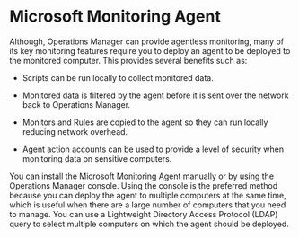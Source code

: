 # Microsoft Monitoring Agent

Although, Operations Manager can provide agentless monitoring, many of its key monitoring features require you to deploy an agent to be deployed to the monitored computer. This provides several benefits such as:

- Scripts can be run locally to collect monitored data.

- Monitored data is filtered by the agent before it is sent over the network back to Operations Manager.

- Monitors and Rules are copied to the agent so they can run locally reducing network overhead.

- Agent action accounts can be used to provide a level of security when monitoring data on sensitive computers.

You can install the Microsoft Monitoring Agent manually or by using the Operations Manager console. Using the console is the preferred method because you can deploy the agent to multiple computers at the same time, which is useful when there are a large number of computers that you need to manage. You can use a Lightweight Directory Access Protocol (LDAP) query to select multiple computers on which the agent should be deployed.